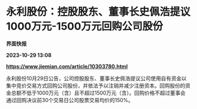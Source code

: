 # 永利股份：控股股东、董事长史佩浩提议1000万元-1500万元回购公司股份
**界面快报**

**2023-10-29 13:08**

**https://www.jiemian.com/article/10303780.html**

永利股份10月29日公告，公司控股股东、董事长史佩浩提议公司使用自有资金以集中竞价交易方式回购公司股份，并依法予以注销并减少注册资本。回购股份的资金总额不低于1000万元（含）且不超过1500万元（含）。回购价格不超过董事会通过回购决议前30个交易日公司股票交易均价的150%。